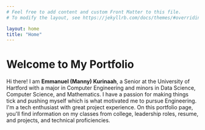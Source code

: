 ```yaml
---
# Feel free to add content and custom Front Matter to this file.
# To modify the layout, see https://jekyllrb.com/docs/themes/#overriding-theme-defaults

layout: home
title: "Home"
---
```


# Welcome to My Portfolio
Hi there! I am **Emmanuel (Manny) Kurinaah**, a Senior at the University of Hartford with a major in Computer Engineering and minors in Data Science, Computer Science, and Mathematics. I have a passion for making things tick and pushing myself which is what motivated me to pursue Engineering. I'm a tech enthusiast with great project experience.
On this portfolio page, you'll find information on my classes from college, leadership roles, resume, and projects, and technical proficiencies. 
